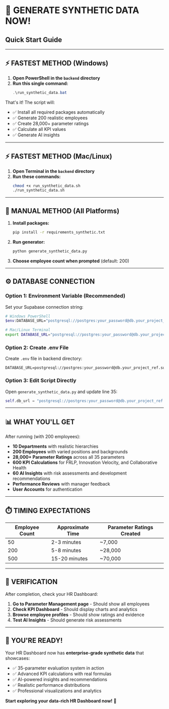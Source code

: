 # 🚀 **GENERATE SYNTHETIC DATA NOW!**
## Quick Start Guide

---

## **⚡ FASTEST METHOD (Windows)**

1. **Open PowerShell in the `backend` directory**
2. **Run this single command:**
   ```powershell
   .\run_synthetic_data.bat
   ```

That's it! The script will:
- ✅ Install all required packages automatically
- ✅ Generate 200 realistic employees
- ✅ Create 28,000+ parameter ratings
- ✅ Calculate all KPI values
- ✅ Generate AI insights

---

## **⚡ FASTEST METHOD (Mac/Linux)**

1. **Open Terminal in the `backend` directory**
2. **Run these commands:**
   ```bash
   chmod +x run_synthetic_data.sh
   ./run_synthetic_data.sh
   ```

---

## **🔧 MANUAL METHOD (All Platforms)**

1. **Install packages:**
   ```bash
   pip install -r requirements_synthetic.txt
   ```

2. **Run generator:**
   ```bash
   python generate_synthetic_data.py
   ```

3. **Choose employee count when prompted** (default: 200)

---

## **⚙️ DATABASE CONNECTION**

### **Option 1: Environment Variable (Recommended)**
Set your Supabase connection string:
```bash
# Windows PowerShell
$env:DATABASE_URL="postgresql://postgres:your_password@db.your_project_ref.supabase.co:5432/postgres"

# Mac/Linux Terminal
export DATABASE_URL="postgresql://postgres:your_password@db.your_project_ref.supabase.co:5432/postgres"
```

### **Option 2: Create .env File**
Create `.env` file in backend directory:
```
DATABASE_URL=postgresql://postgres:your_password@db.your_project_ref.supabase.co:5432/postgres
```

### **Option 3: Edit Script Directly**
Open `generate_synthetic_data.py` and update line 35:
```python
self.db_url = "postgresql://postgres:your_password@db.your_project_ref.supabase.co:5432/postgres"
```

---

## **📊 WHAT YOU'LL GET**

After running (with 200 employees):
- **10 Departments** with realistic hierarchies
- **200 Employees** with varied positions and backgrounds
- **28,000+ Parameter Ratings** across all 35 parameters
- **600 KPI Calculations** for FRLP, Innovation Velocity, and Collaborative Health
- **60 AI Insights** with risk assessments and development recommendations
- **Performance Reviews** with manager feedback
- **User Accounts** for authentication

---

## **⏱️ TIMING EXPECTATIONS**

| Employee Count | Approximate Time | Parameter Ratings Created |
|----------------|------------------|---------------------------|
| 50             | 2-3 minutes      | ~7,000                   |
| 200            | 5-8 minutes      | ~28,000                  |
| 500            | 15-20 minutes    | ~70,000                  |

---

## **🎯 VERIFICATION**

After completion, check your HR Dashboard:
1. **Go to Parameter Management page** - Should show all employees
2. **Check KPI Dashboard** - Should display charts and analytics
3. **Browse employee profiles** - Should show ratings and evidence
4. **Test AI Insights** - Should generate risk assessments

---

## **🎉 YOU'RE READY!**

Your HR Dashboard now has **enterprise-grade synthetic data** that showcases:
- ✅ 35-parameter evaluation system in action
- ✅ Advanced KPI calculations with real formulas
- ✅ AI-powered insights and recommendations
- ✅ Realistic performance distributions
- ✅ Professional visualizations and analytics

**Start exploring your data-rich HR Dashboard now!** 🚀 